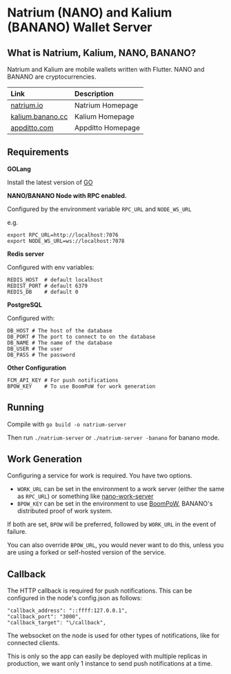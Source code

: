 # Natrium (NANO) and Kalium (BANANO) Wallet Server

## What is Natrium, Kalium, NANO, BANANO?

Natrium and Kalium are mobile wallets written with Flutter. NANO and BANANO are cryptocurrencies.

| Link                                         | Description       |
| :------------------------------------------- | :---------------- |
| [natrium.io](https://natrium.io)             | Natrium Homepage  |
| [kalium.banano.cc](https://kalium.banano.cc) | Kalium Homepage   |
| [appditto.com](https://appditto.com)         | Appditto Homepage |

## Requirements

**GOLang**

Install the latest version of [GO](https://go.dev)

**NANO/BANANO Node with RPC enabled.**

Configured by the environment variable `RPC_URL` and `NODE_WS_URL`

e.g.

```
export RPC_URL=http://localhost:7076
export NODE_WS_URL=ws://localhost:7078
```

**Redis server**

Configured with env variables:

```
REDIS_HOST  # default localhost
REDIST_PORT # default 6379
REDIS_DB    # default 0
```

**PostgreSQL**

Configured with:

```
DB_HOST # The host of the database
DB_PORT # The port to connect to on the database
DB_NAME # The name of the database
DB_USER # The user
DB_PASS # The password
```

**Other Configuration**

```
FCM_API_KEY # For push notifications
BPOW_KEY    # To use BoomPoW for work generation
```

## Running

Compile with `go build -o natrium-server`

Then run `./natrium-server` or `./natrium-server -banano` for banano mode.

## Work Generation

Configuring a service for work is required. You have two options.

- `WORK_URL` can be set in the environment to a work server (either the same as `RPC_URL`) or something like [nano-work-server](https://github.com/nanocurrency/nano-work-server)
- `BPOW_KEY` can be set in the environment to use [BoomPoW](https://boompow.banano.cc), BANANO's distributed proof of work system.

If both are set, `BPOW` will be preferred, followed by `WORK_URL` in the event of failure.

You can also override `BPOW_URL`, you would never want to do this, unless you are using a forked or self-hosted version of the service.

## Callback

The HTTP callback is required for push notifications. This can be configured in the node's config.json as follows:

```
"callback_address": "::ffff:127.0.0.1",
"callback_port": "3000",
"callback_target": "\/callback",
```

The websocket on the node is used for other types of notifications, like for connected clients.

This is only so the app can easily be deployed with multiple replicas in production, we want only 1 instance to send push notifications at a time.
